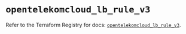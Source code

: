 # `opentelekomcloud_lb_rule_v3`

Refer to the Terraform Registry for docs: [`opentelekomcloud_lb_rule_v3`](https://registry.terraform.io/providers/opentelekomcloud/opentelekomcloud/1.36.2/docs/resources/lb_rule_v3).
